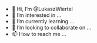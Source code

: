 - 👋 Hi, I’m @LukaszWiertel
- 👀 I’m interested in ...
- 🌱 I’m currently learning ...
- 💞️ I’m looking to collaborate on ...
- 📫 How to reach me ...

<!---
LukaszWiertel/LukaszWiertel is a ✨ special ✨ repository because its `README.md` (this file) appears on your GitHub profile.
You can click the Preview link to take a look at your changes.
--->
